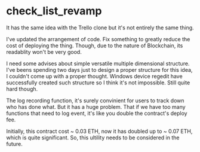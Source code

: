 # check_list_revamp

It has the same idea with the Trello clone but it's not entirely the same thing.

I've updated the arrangement of code. Fix something to greatly reduce the cost of deploying the thing. Though, due to the nature of Blockchain, its readablity won't be very good. 

I need some advises about simple versatile multiple dimensional structure. I've beens spending two days just to design a proper structure for this idea, I couldn't come up with a proper thought. Windows device regedit have successfully created such structure so I think it's not impossible. Still quite hard though. 

The log recording function, it's surely convinient for users to track down who has done what. But it has a huge problem. That if we have too many functions that need to log event, it's like you double the contract's deploy fee. 

Initially, this contract cost ~ 0.03 ETH, now it has doubled up to ~ 0.07 ETH, which is quite significant. So, this ultility needs to be considered in the future.
